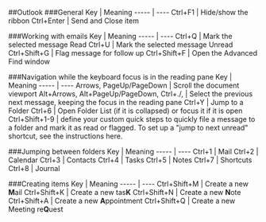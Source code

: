 ##Outlook
###General
Key  | Meaning
-----  | ----
Ctrl+F1  | Hide/show the ribbon
Ctrl+Enter  | Send and Close item
 
###Working with emails
Key  | Meaning
-----  | ----
Ctrl+Q  | Mark the selected message Read
Ctrl+U  | Mark the selected message Unread
Ctrl+Shift+G  | Flag message for follow up
Ctrl+Shift+F  | Open the Advanced Find window
 
###Navigation while the keyboard focus is in the reading pane
Key  | Meaning
-----  | ----
Arrows, PageUp/PageDown  | Scroll the document viewport
Alt+Arrows, Alt+PageUp/PageDown, Ctrl+./,  | Select the previous next message, keeping the focus in the reading pane
Ctrl+Y  | Jump to a Folder
Ctrl+6  | Open Folder List (if it is collapsed) or focus it if it is open
Ctrl+Shift+1-9  | define your custom quick steps to quickly file a message to a folder and mark it as read or flagged.
To set up a "jump to next unread" shortcut, see the instructions here.
 
###Jumping between folders
Key  | Meaning
-----  | ----
Ctrl+1  | Mail
Ctrl+2  | Calendar
Ctrl+3  | Contacts
Ctrl+4  | Tasks
Ctrl+5  | Notes
Ctrl+7  | Shortcuts
Ctrl+8  | Journal
 
###Creating items
Key  | Meaning
-----  | ----
Ctrl+Shift+M  | Create a new **M**ail
Ctrl+Shift+K  | Create a new tas**K**
Ctrl+Shift+N  | Create a new **N**ote
Ctrl+Shift+A  | Create a new **A**ppointment
Ctrl+Shift+Q  | Create a new Meeting re**Q**uest
